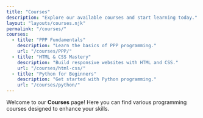 ```yaml
---
title: "Courses"
description: "Explore our available courses and start learning today."
layout: "layouts/courses.njk"
permalink: "/courses/"
courses:
  - title: "PPP Fundamentals"
    description: "Learn the basics of PPP programming."
    url: "/courses/PPP/"
  - title: "HTML & CSS Mastery"
    description: "Build responsive websites with HTML and CSS."
    url: "/courses/html-css/"
  - title: "Python for Beginners"
    description: "Get started with Python programming."
    url: "/courses/python/"
---
```



Welcome to our **Courses** page! Here you can find various programming courses designed to enhance your skills.
